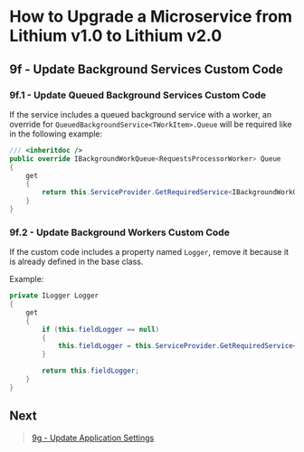 # How to Upgrade a Microservice from Lithium v1.0 to Lithium v2.0

## 9f - Update Background Services Custom Code

### 9f.1 - Update Queued Background Services Custom Code

If the service includes a queued background service with a worker, an override for `QueuedBackgroundService<TWorkItem>.Queue` will be required like in the following example:

```csharp
/// <inheritdoc />
public override IBackgroundWorkQueue<RequestsProcessorWorker> Queue
{
    get
    {
        return this.ServiceProvider.GetRequiredService<IBackgroundWorkQueue<RequestsProcessorWorker>>();
    }
}
```

### 9f.2 - Update Background Workers Custom Code

If the custom code includes a property named `Logger`, remove it because it is already defined in the base class.

Example:

```csharp
private ILogger Logger
{
    get
    {
        if (this.fieldLogger == null)
        {
            this.fieldLogger = this.ServiceProvider.GetRequiredService<ILogger<RequestsProcessorWorker>>();
        }

        return this.fieldLogger;
    }
}
```

## Next

> [9g - Update Application Settings](./09g-update-webapi-app-settings.md)
